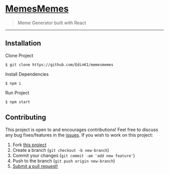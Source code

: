 # [MemesMemes](https://memesmemes.netlify.com/)

> Meme Generator built with React

---

## Installation

Clone Project

```shell
$ git clone https://github.com/EdinK1/memesmemes
```

Install Dependencies

```shell
$ npm i
```

Run Project

```shell
$ npm start
```

## Contributing

This project is open to and encourages contributions! Feel free to discuss any bug fixes/features in the [issues](https://github.com/EdinK1/https://github.com/EdinK1/memesmemes/issues). If you wish to work on this project:

1. Fork [this project](https://github.com/EdinK1/https://github.com/EdinK1/memesmemes)
2. Create a branch (`git checkout -b new-branch`)
3. Commit your changes (`git commit -am 'add new feature'`)
4. Push to the branch (`git push origin new-branch`)
5. [Submit a pull request!](https://github.com/EdinK1/https://github.com/EdinK1/memesmemes/pull/new/master)
